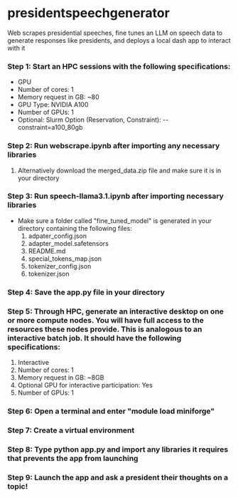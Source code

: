 # presidentspeechgenerator
Web scrapes presidential speeches, fine tunes an LLM on speech data to generate responses like presidents, and deploys a local dash app to interact with it


### Step 1: Start an HPC sessions with the following specifications:
- GPU
- Number of cores: 1
- Memory request in GB: ~80
- GPU Type: NVIDIA A100
- Number of GPUs: 1
- Optional: Slurm Option (Reservation, Constraint): --constraint=a100_80gb

### Step 2: Run webscrape.ipynb after importing any necessary libraries
  1. Alternatively download the merged_data.zip file and make sure it is in your directory

### Step 3: Run speech-llama3.1.ipynb after importing necessary libraries
- Make sure a folder called "fine_tuned_model" is generated in your directory containing the following files:
  1. adpater_config.json
  2. adapter_model.safetensors
  3. README.md
  4. special_tokens_map.json
  5. tokenizer_config.json
  6. tokenizer.json

### Step 4: Save the app.py file in your directory 

### Step 5: Through HPC, generate an interactive desktop on one or more compute nodes. You will have full access to the resources these nodes provide. This is analogous to an interactive batch job. It should have the following specifications:
  1. Interactive
  2. Number of cores: 1
  3. Memory request in GB: ~8GB
  4. Optional GPU for interactive participation: Yes
  5. Number of GPUs: 1

### Step 6: Open a terminal and enter "module load miniforge"

### Step 7: Create a virtual environment

### Step 8: Type python app.py and import any libraries it requires that prevents the app from launching

### Step 9: Launch the app and ask a president their thoughts on a topic!
